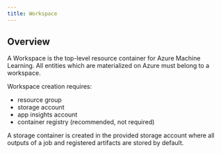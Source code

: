 ```yaml
---
title: Workspace
---
```


## Overview

A Workspace is the top-level resource container for Azure Machine Learning. All entities which are materialized on Azure must belong to a workspace.

Workspace creation requires:
- resource group
- storage account
- app insights account
- container registry (recommended, not required)

A storage container is created in the provided storage account where all outputs of a job and registered artifacts are stored by default.
